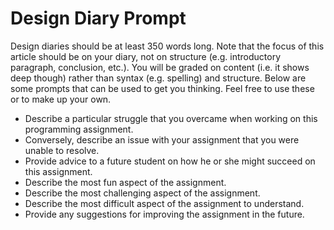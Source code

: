 # Design Diary Prompt
Design diaries should be at least 350 words long.  Note that the focus of this article should be on your diary, 
not on structure (e.g. introductory paragraph, conclusion, etc.).  You will be graded on content (i.e. it shows 
deep though) rather than syntax (e.g. spelling) and structure.  Below are some prompts that can be used to get 
you thinking.  Feel free to use these or to make up your own.
* Describe a particular struggle that you overcame when working on this programming assignment.
* Conversely, describe an issue with your assignment that you were unable to resolve.
* Provide advice to a future student on how he or she might succeed on this assignment.
* Describe the most fun aspect of the assignment.
* Describe the most challenging aspect of the assignment.
* Describe the most difficult aspect of the assignment to understand.
* Provide any suggestions for improving the assignment in the future.